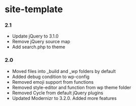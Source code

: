 # site-template

### 2.1
- Update jQuery to 3.1.0
- Remove jQuery source map
- Add search.php to theme

### 2.0
- Moved files into _build and _wp folders by default
- Added debug condition to wp-config
- Removed emoji support from functions
- Removed style-editor and function from wp theme folder
- Removed Cycle from default jQuery plugins
- Updated Modernizr to 3.2.0. Added more features
